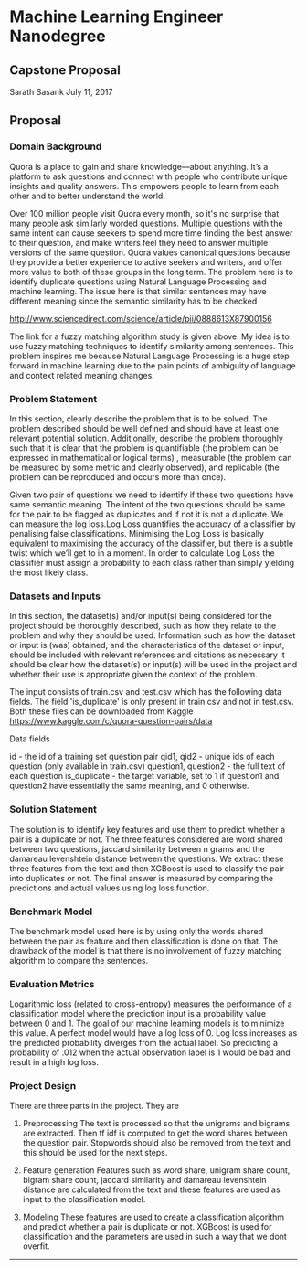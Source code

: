 # Machine Learning Engineer Nanodegree
## Capstone Proposal
Sarath Sasank 
July 11, 2017

## Proposal


### Domain Background


Quora is a place to gain and share knowledge—about anything. It’s a platform to ask questions and connect with people who contribute unique insights and quality answers. This empowers people to learn from each other and to better understand the world.

Over 100 million people visit Quora every month, so it's no surprise that many people ask similarly worded questions. Multiple questions with the same intent can cause seekers to spend more time finding the best answer to their question, and make writers feel they need to answer multiple versions of the same question. Quora values canonical questions because they provide a better experience to active seekers and writers, and offer more value to both of these groups in the long term. The problem here is to identify duplicate questions using Natural Language Processing and machine learning. The issue here is that similar sentences may have different meaning since the semantic similarity has to be checked

http://www.sciencedirect.com/science/article/pii/0888613X87900156

The link for a fuzzy matching algorithm study is given above. My idea is to use fuzzy matching techniques to identify similarity among sentences. This problem inspires me because Natural Language Processing is a huge step forward in machine learning due to the pain points of ambiguity of language and context related meaning changes.


### Problem Statement


In this section, clearly describe the problem that is to be solved. The problem described should be well defined and should have at least one relevant potential solution. Additionally, describe the problem thoroughly such that it is clear that the problem is quantifiable (the problem can be expressed in mathematical or logical terms) , measurable (the problem can be measured by some metric and clearly observed), and replicable (the problem can be reproduced and occurs more than once).


Given two pair of questions we need to identify if these two questions have same semantic meaning. The intent of the two questions should be same for the pair to be flagged as duplicates and if not it is not a duplicate. We can measure the log loss.Log Loss quantifies the accuracy of a classifier by penalising false classifications. Minimising the Log Loss is basically equivalent to maximising the accuracy of the classifier, but there is a subtle twist which we’ll get to in a moment. In order to calculate Log Loss the classifier must assign a probability to each class rather than simply yielding the most likely class. 

### Datasets and Inputs


In this section, the dataset(s) and/or input(s) being considered for the project should be thoroughly described, such as how they relate to the problem and why they should be used. Information such as how the dataset or input is (was) obtained, and the characteristics of the dataset or input, should be included with relevant references and citations as necessary It should be clear how the dataset(s) or input(s) will be used in the project and whether their use is appropriate given the context of the problem.

The input consists of train.csv and test.csv which has the following data fields. The field 'is_duplicate' is only present in train.csv and not in test.csv. Both these files can be downloaded from Kaggle
https://www.kaggle.com/c/quora-question-pairs/data

Data fields

id - the id of a training set question pair
qid1, qid2 - unique ids of each question (only available in train.csv)
question1, question2 - the full text of each question
is_duplicate - the target variable, set to 1 if question1 and question2 have essentially the same meaning, and 0 otherwise.

### Solution Statement



The solution is to identify key features and use them to predict whether a pair is a duplicate or not. The three features considered are word shared between two questions, jaccard similarity between n grams and the damareau levenshtein distance between the questions. We extract these three features from the text and then XGBoost is used to classify the pair into duplicates or not. The final answer is measured by comparing the predictions and actual values using log loss function.

### Benchmark Model


The benchmark model used here is by using only the words shared between the pair as feature and then classification is done on that. The drawback of the model is that there is no involvement of fuzzy matching algorithm to compare the sentences.

### Evaluation Metrics


Logarithmic loss (related to cross-entropy) measures the performance of a classification model where the prediction input is a probability value between 0 and 1. The goal of our machine learning models is to minimize this value. A perfect model would have a log loss of 0. Log loss increases as the predicted probability diverges from the actual label. So predicting a probability of .012 when the actual observation label is 1 would be bad and result in a high log loss.

### Project Design

There are three parts in the project. They are
1. Preprocessing
  The text is processed so that the unigrams and bigrams are extracted. Then tf idf is computed to get the word shares between the question pair. Stopwords should also be removed from the text and this should be used for the next steps.
  
2. Feature generation
   Features such as word share, unigram share count, bigram share count, jaccard similarity and damareau levenshtein distance are calculated from the text and these features are used as input to the classification model.
   
3. Modeling
    These features are used to create a classification algorithm and predict whether a pair is duplicate or not. XGBoost is used for classification and the parameters are used in such a way that we dont overfit.

-----------

